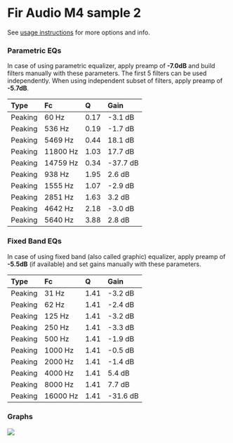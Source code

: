 # Fir Audio M4 sample 2
See [usage instructions](https://github.com/jaakkopasanen/AutoEq#usage) for more options and info.

### Parametric EQs
In case of using parametric equalizer, apply preamp of **-7.0dB** and build filters manually
with these parameters. The first 5 filters can be used independently.
When using independent subset of filters, apply preamp of **-5.7dB**.

| Type    | Fc       |    Q | Gain     |
|:--------|:---------|:-----|:---------|
| Peaking | 60 Hz    | 0.17 | -3.1 dB  |
| Peaking | 536 Hz   | 0.19 | -1.7 dB  |
| Peaking | 5469 Hz  | 0.44 | 18.1 dB  |
| Peaking | 11800 Hz | 1.03 | 17.7 dB  |
| Peaking | 14759 Hz | 0.34 | -37.7 dB |
| Peaking | 938 Hz   | 1.95 | 2.6 dB   |
| Peaking | 1555 Hz  | 1.07 | -2.9 dB  |
| Peaking | 2851 Hz  | 1.63 | 3.2 dB   |
| Peaking | 4642 Hz  | 2.18 | -3.0 dB  |
| Peaking | 5640 Hz  | 3.88 | 2.8 dB   |

### Fixed Band EQs
In case of using fixed band (also called graphic) equalizer, apply preamp of **-5.5dB**
(if available) and set gains manually with these parameters.

| Type    | Fc       |    Q | Gain     |
|:--------|:---------|:-----|:---------|
| Peaking | 31 Hz    | 1.41 | -3.2 dB  |
| Peaking | 62 Hz    | 1.41 | -2.4 dB  |
| Peaking | 125 Hz   | 1.41 | -3.2 dB  |
| Peaking | 250 Hz   | 1.41 | -3.3 dB  |
| Peaking | 500 Hz   | 1.41 | -1.9 dB  |
| Peaking | 1000 Hz  | 1.41 | -0.5 dB  |
| Peaking | 2000 Hz  | 1.41 | -1.4 dB  |
| Peaking | 4000 Hz  | 1.41 | 5.4 dB   |
| Peaking | 8000 Hz  | 1.41 | 7.7 dB   |
| Peaking | 16000 Hz | 1.41 | -31.6 dB |

### Graphs
![](https://raw.githubusercontent.com/jaakkopasanen/AutoEq/master/results/crinacle/harman_in-ear_2017-1/Fir%20Audio%20M4%20sample%202/Fir%20Audio%20M4%20sample%202.png)
